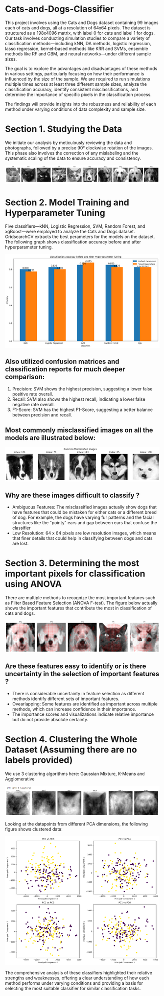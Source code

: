 # Cats-and-Dogs-Classifier

This project involves using the Cats and Dogs dataset containing 99 images each of cats and dogs, all at a resolution of 64x64 pixels. The dataset is structured as a 198x4096 matrix, with label 0 for cats and label 1 for dogs. Our task involves conducting simulation studies to compare a variety of classification methods—including kNN, DA methods, logistic regression, lasso regression, kernel-based methods like KRR and SVMs, ensemble methods like RF and GBM, and neural networks—under different sample sizes. 

The goal is to explore the advantages and disadvantages of these methods in various settings, particularly focusing on how their performance is influenced by the size of the sample. We are required to run simulations multiple times across at least three different sample sizes, analyze the classification accuracy, identify consistent misclassifications, and determine the importance of specific pixels in the classification process. 

The findings will provide insights into the robustness and reliability of each method under varying conditions of data complexity and sample size.

# Section 1. Studying the Data
We initiate our analysis by meticulously reviewing the data and photographs, followed by a precise 90° clockwise rotation of the images. This phase also involves the correction of any mislabeling and the systematic scaling of the data to ensure accuracy and consistency.

![Cats and Dogs Dataset Images](https://github.com/AIDataWizard/Cats-and-Dogs-Classifier/blob/main/Images/Cats%20and%20Dogs%20Pictures.PNG)

# Section 2. Model Training and Hyperparameter Tuning 
Five classifiers—kNN, Logistic Regression, SVM, Random Forest, and xgBoost—were employed to analyze the Cats and Dogs dataset. GridsearchCV extracts the best perameters for the models on the dataset. The following graph shows classification accuracy before and after hyperparameter tuning.

![Classification Accuracy Before and After Hyperparameter Tuning](https://github.com/AIDataWizard/Cats-and-Dogs-Classifier/blob/main/Images/Classification%20Accuracies.png)

## Also utilized confusion matrices and classification reports for much deeper comparison:
  1. Precision: SVM shows the highest precision, suggesting a lower false positive rate overall.
  2. Recall: SVM also shows the highest recall, indicating a lower false negative rate overall.
  3. F1-Score: SVM has the highest F1-Score, suggesting a better balance between precision and recall.

## Most commonly misclassified images on all the models are illustrated below:

![Most commonly misclassified images](https://github.com/AIDataWizard/Cats-and-Dogs-Classifier/blob/main/Images/Misclassified%20Images.png)

## Why are these images difficult to classify ?
- Ambiguous Features: The misclassified images actually show dogs that have features that could be mistaken for either cats or a different breed of dog. For example, the dogs have varying fur patterns and the facial structures like the "pointy" ears and gap between ears that confuse the classifier
- Low Resolution: 64 x 64 pixels are low resolution images, which means that finer details that could help in classifying between dogs and cats are lost.

# Section 3. Determining the most important pixels for classification using ANOVA
There are multiple methods to recognize the most important features such as Filter Based Feature Selection (ANOVA F-test). The figure below actually shows the important features that contribute the most in classification of cats and dogs. 

![ANOVA F-test Important Features](https://github.com/AIDataWizard/Cats-and-Dogs-Classifier/blob/main/Images/ANOVA%20F-test.png)

## Are these features easy to identify or is there uncertainty in the selection of important features ?
- There is considerable uncertainty in feature selection as different methods identify different sets of important features.
- Ovearlapping: Some features are identified as important across multiple methods, which can increase confidence in their importance.
- The importance scores and visualizations indicate relative importance but do not provide absolute certainty.

# Section 4. Clustering the Whole Dataset (Assuming there are no labels provided)
We use 3 clustering algorithms here: Gaussian Mixture, K-Means and Agglomerative

![GMM with 6 clusters](https://github.com/AIDataWizard/Cats-and-Dogs-Classifier/blob/main/Images/GMM%206%20Cluster.png)

Looking at the datapoints from different PCA dimensions, the following figure shows clustered data:

![Clustered Dataset](https://github.com/AIDataWizard/Cats-and-Dogs-Classifier/blob/main/Images/Clustered%20Data%20points.png)

The comprehensive analysis of these classifiers highlighted their relative strengths and weaknesses, offering a clear understanding of how each method performs under varying conditions and providing a basis for selecting the most suitable classifier for similar classification tasks.
